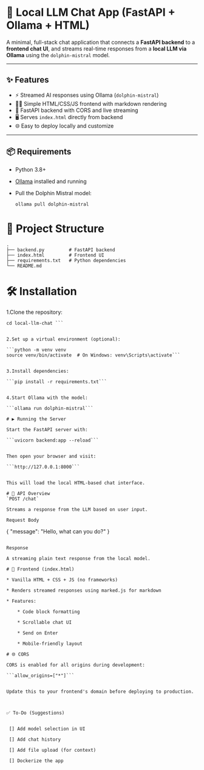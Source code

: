 # 🧠 Local LLM Chat App (FastAPI + Ollama + HTML)

A minimal, full-stack chat application that connects a **FastAPI backend** to a **frontend chat UI**, and streams real-time responses from a **local LLM via Ollama** using the `dolphin-mistral` model.

---

## ✨ Features

- ⚡ Streamed AI responses using Ollama (`dolphin-mistral`)
- 🧑‍💻 Simple HTML/CSS/JS frontend with markdown rendering
- 🚀 FastAPI backend with CORS and live streaming
- 🖥️ Serves `index.html` directly from backend
- 🌐 Easy to deploy locally and customize

---

## 📦 Requirements

- Python 3.8+
- [Ollama](https://ollama.com/) installed and running
- Pull the Dolphin Mistral model:

  ```bash
  ollama pull dolphin-mistral

# 📁 Project Structure
```
.
├── backend.py         # FastAPI backend
├── index.html         # Frontend UI
├── requirements.txt   # Python dependencies
└── README.md
```

# 🛠 Installation

1.Clone the repository:

``` git clone https://github.com/yourusername/local-llm-chat.git
cd local-llm-chat ```


2.Set up a virtual environment (optional):

```python -m venv venv
source venv/bin/activate  # On Windows: venv\Scripts\activate```


3.Install dependencies:

```pip install -r requirements.txt```


4.Start Ollama with the model:

```ollama run dolphin-mistral```

# ▶️ Running the Server

Start the FastAPI server with:

```uvicorn backend:app --reload```


Then open your browser and visit:

```http://127.0.0.1:8000```


This will load the local HTML-based chat interface.

# 📡 API Overview
`POST /chat`

Streams a response from the LLM based on user input.

Request Body
```
{
  "message": "Hello, what can you do?"
}
```

Response

A streaming plain text response from the local model.

# 💬 Frontend (index.html)

* Vanilla HTML + CSS + JS (no frameworks)

* Renders streamed responses using marked.js for markdown

* Features:

    * Code block formatting

    * Scrollable chat UI

    * Send on Enter

    * Mobile-friendly layout

# 🌐 CORS

CORS is enabled for all origins during development:

```allow_origins=["*"]```


Update this to your frontend's domain before deploying to production.



✅ To-Do (Suggestions)


 [] Add model selection in UI

 [] Add chat history

 [] Add file upload (for context)

 [] Dockerize the app
 